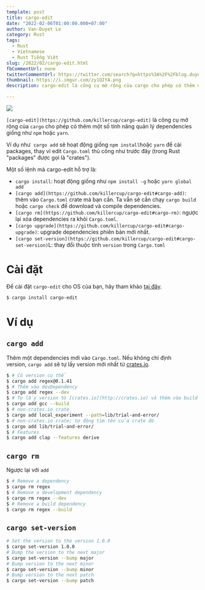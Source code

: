 ```yaml
---
template: post
title: cargo-edit
date: "2022-02-06T01:00:00.000+07:00"
author: Van-Duyet Le
category: Rust
tags:
  - Rust
  - Vietnamese
  - Rust Tiếng Việt
slug: /2022/02/cargo-edit.html
fbCommentUrl: none
twitterCommentUrl: https://twitter.com/search?q=https%3A%2F%2Fblog.duyet.net%2F2022%2F01%2Frust-turbofish.html
thumbnail: https://i.imgur.com/zy1QIYA.png 
description: cargo-edit là công cụ mở rộng của cargo cho phép có thêm một số tính năng quản lý dependencies giống như npm hoặc yarn.

---
```


![](/media/2022/02/duyet-cargo-edit.png)

`[cargo-edit](https://github.com/killercup/cargo-edit)` là công cụ mở rộng của `cargo` cho phép có thêm một số tính năng quản lý dependencies giống như `npm` hoặc `yarn`.

Ví dụ như  `cargo add` sẽ hoạt động giống `npm install`hoặc `yarn` để cài packages, thay vì edit `Cargo.toml` thủ công như trước đây (trong Rust "packages" được gọi là "crates").

Một số lệnh mà cargo-edit hỗ trợ là:

- `cargo install`: hoạt động giống như `npm install -g` hoặc `yarn global add`
- `[cargo add](https://github.com/killercup/cargo-edit#cargo-add)`: thêm vào `Cargo.toml` crate mà bạn cần. Ta vẫn sẽ cần chạy `cargo build` hoặc `cargo check` để download và compile dependencies.
- `[cargo rm](https://github.com/killercup/cargo-edit#cargo-rm)`: ngược lại xóa dependencies ra khỏi `Cargo.toml`.
- `[cargo upgrade](https://github.com/killercup/cargo-edit#cargo-upgrade)`: upgrade dependencies phiên bản mới nhất.
- `[cargo set-version](https://github.com/killercup/cargo-edit#cargo-set-version)`L: thay đổi thuộc tính `version` trong `Cargo.toml`

# Cài đặt

Để cài đặt `cargo-edit` cho OS của bạn, hãy tham khảo [tại đây](https://github.com/killercup/cargo-edit#installation).

```bash
$ cargo install cargo-edit
```

# Ví dụ

## `cargo add`

Thêm một dependencies mới vào `Cargo.toml`. Nếu không chỉ định version, `cargo add` sẽ tự lấy version mới nhất từ [crates.io](https://crates.io/).  

```bash
$ # Có version cụ thể
$ cargo add regex@0.1.41
$ # Thêm vào devDependency
$ cargo add regex --dev
$ # Tự lấy version từ [crates.io](http://crates.io) và thêm vào build dependency
$ cargo add gcc --build
$ # non-crates.io crate
$ cargo add local_experiment --path=lib/trial-and-error/
$ # non-crates.io crate; tự động tìm tên của crate đó
$ cargo add lib/trial-and-error/
$ # Features
$ cargo add clap --features derive
```

## `cargo rm`

Ngược lại với `add`

```bash
$ # Remove a dependency
$ cargo rm regex
$ # Remove a development dependency
$ cargo rm regex --dev
$ # Remove a build dependency
$ cargo rm regex --build
```

## `cargo set-version`

```bash
# Set the version to the version 1.0.0
$ cargo set-version 1.0.0
# Bump the version to the next major
$ cargo set-version --bump major
# Bump version to the next minor
$ cargo set-version --bump minor
# Bump version to the next patch
$ cargo set-version --bump patch
```
